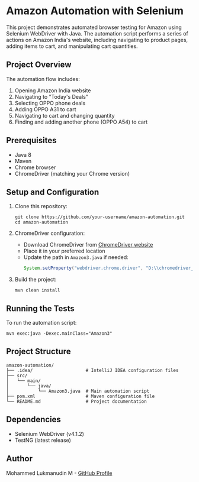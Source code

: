 # Amazon Automation with Selenium

This project demonstrates automated browser testing for Amazon using Selenium WebDriver with Java. The automation script performs a series of actions on Amazon India's website, including navigating to product pages, adding items to cart, and manipulating cart quantities.

## Project Overview

The automation flow includes:
1. Opening Amazon India website
2. Navigating to "Today's Deals"
3. Selecting OPPO phone deals
4. Adding OPPO A31 to cart
5. Navigating to cart and changing quantity
6. Finding and adding another phone (OPPO A54) to cart

## Prerequisites

- Java 8
- Maven
- Chrome browser
- ChromeDriver (matching your Chrome version)

## Setup and Configuration

1. Clone this repository:
   ```
   git clone https://github.com/your-username/amazon-automation.git
   cd amazon-automation
   ```

2. ChromeDriver configuration:
   - Download ChromeDriver from [ChromeDriver website](https://sites.google.com/chromium.org/driver/)
   - Place it in your preferred location
   - Update the path in `Amazon3.java` if needed:
     ```java
     System.setProperty("webdriver.chrome.driver", "D:\\chromedriver_win32\\chromedriver.exe");
     ```

3. Build the project:
   ```
   mvn clean install
   ```

## Running the Tests

To run the automation script:

```
mvn exec:java -Dexec.mainClass="Amazon3"
```

## Project Structure

```
amazon-automation/
├── .idea/                    # IntelliJ IDEA configuration files
├── src/
│   └── main/
│       └── java/
│           └── Amazon3.java  # Main automation script
├── pom.xml                   # Maven configuration file
└── README.md                 # Project documentation
```

## Dependencies

- Selenium WebDriver (v4.1.2)
- TestNG (latest release)

## Author
Mohammed Lukmanudin M - [GitHub Profile](https://github.com/redJavaMan)
